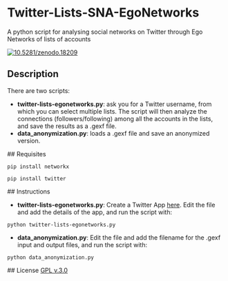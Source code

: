 # Twitter-Lists-SNA-EgoNetworks
A python script for analysing social networks on Twitter through Ego Networks of lists of accounts

<a href="http://dx.doi.org/10.5281/zenodo.18209"><img src="https://zenodo.org/badge/doi/10.5281/zenodo.18209.svg" alt="10.5281/zenodo.18209"></a>

## Description
There are two scripts:

- **twitter-lists-egonetworks.py**: ask you for a Twitter username, from which you can select multiple lists. The script will then analyze the connections (followers/following) among all the accounts in the lists, and save the results as a .gexf file.
- **data_anonymization.py**: loads a .gexf file and save an anonymized version.

## Requisites

```
pip install networkx
```
```
pip install twitter
```

## Instructions

- **twitter-lists-egonetworks.py**: Create a Twitter App [here](https://apps.twitter.com/app/new). Edit the file and add the details of the app, and run the script with:
```
python twitter-lists-egonetworks.py
```
- **data_anonymization.py**: Edit the file and add the filename for the .gexf input and output files, and run the script with:
```
python data_anonymization.py
```

## License
[GPL v.3.0](http://www.gnu.org/licenses/gpl.html)
